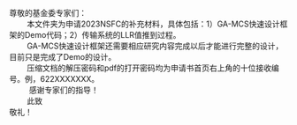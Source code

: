 尊敬的基金委专家们：  
     &emsp; &emsp;本文件夹为申请2023NSFC的补充材料，具体包括：1）GA-MCS快速设计框架的Demo代码；2）传输系统的LLR值推到过程。  
     &emsp; &emsp;GA-MCS快速设计框架还需要相应研究内容完成以后才能进行完整的设计，目前只是完成了Demo的设计。  
     &emsp; &emsp;压缩文档的解压密码和pdf的打开密码均为申请书首页右上角的十位接收编号。例，622XXXXXXX。  
 &emsp; &emsp;    感谢专家们的指导！  
  &emsp;&emsp;   此致  
 敬礼！
